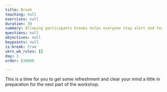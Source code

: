 ```yaml
---
title: Break
teaching: null
exercises: null
duration: 30
summary: Allowing participants breaks helps everyone stay alert and focused.
questions: null
objectives: null
keypoints: null
is-break: true
ukrn_wb_rules: []
day: 1
order: 630000

---
```

This is a time for you to get some refreshment and clear your mind a little in preparation for the next part of the workshop.

